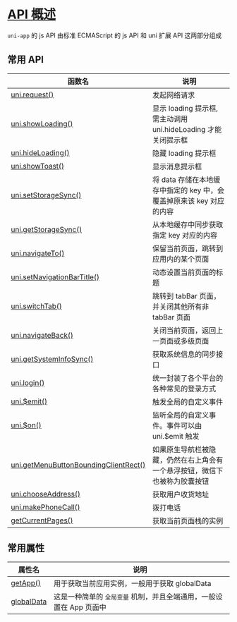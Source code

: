 # [API 概述](https://uniapp.dcloud.net.cn/api/)
`uni-app` 的 js API 由标准 ECMAScript 的 js API 和 uni 扩展 API 这两部分组成

## 常用 API

| 函数名                                                                                                                       | 说明                                                                       |
| ---------------------------------------------------------------------------------------------------------------------------- | -------------------------------------------------------------------------- |
| [uni.request()](https://uniapp.dcloud.net.cn/api/request/request.html#request)                                               | 发起网络请求                                                               |
| [uni.showLoading()](https://uniapp.dcloud.net.cn/api/ui/prompt.html#showloading)                                             | 显示 loading 提示框, 需主动调用 uni.hideLoading 才能关闭提示框             |
| [uni.hideLoading()](https://uniapp.dcloud.net.cn/api/ui/prompt.html#hideloading)                                             | 隐藏 loading 提示框                                                        |
| [uni.showToast()](https://uniapp.dcloud.net.cn/api/ui/prompt.html#showtoast)                                                 | 显示消息提示框                                                             |
| [uni.setStorageSync()](https://uniapp.dcloud.net.cn/api/storage/storage.html#setstoragesync)                                 | 将 data 存储在本地缓存中指定的 key 中，会覆盖掉原来该 key 对应的内容       |
| [uni.getStorageSync()](https://uniapp.dcloud.net.cn/api/storage/storage?id=getstoragesync#getstoragesync)                    | 从本地缓存中同步获取指定 key 对应的内容                                    |
| [uni.navigateTo()](https://uniapp.dcloud.net.cn/api/router.html#navigateto)                                                  | 保留当前页面，跳转到应用内的某个页面                                       |
| [uni.setNavigationBarTitle()](https://uniapp.dcloud.net.cn/api/ui/navigationbar.html#setnavigationbartitle)                  | 动态设置当前页面的标题                                                     |
| [uni.switchTab()](https://uniapp.dcloud.net.cn/api/router.html#switchtab)                                                    | 跳转到 tabBar 页面，并关闭其他所有非 tabBar 页面                           |
| [uni.navigateBack()](https://uniapp.dcloud.net.cn/api/router.html#navigateback)                                              | 关闭当前页面，返回上一页面或多级页面                                       |
| [uni.getSystemInfoSync()](https://uniapp.dcloud.net.cn/api/system/info.html#getsysteminfosync)                               | 获取系统信息的同步接口                                                     |
| [uni.login()](https://uniapp.dcloud.net.cn/api/plugins/login.html#login)                                                     | 统一封装了各个平台的各种常见的登录方式                                     |
| [uni.$emit()](https://uniapp.dcloud.net.cn/tutorial/page.html#emit)                                                          | 触发全局的自定义事件                                                       |
| [uni.$on()](https://uniapp.dcloud.net.cn/tutorial/page.html#on)                                                              | 监听全局的自定义事件。事件可以由 uni.$emit 触发                            |
| [uni.getMenuButtonBoundingClientRect()](https://uniapp.dcloud.net.cn/api/ui/menuButton.html#getmenubuttonboundingclientrect) | 如果原生导航栏被隐藏，仍然在右上角会有一个悬浮按钮，微信下也被称为胶囊按钮 |
| [uni.chooseAddress()](https://uniapp.dcloud.net.cn/api/other/choose-address.html#chooseaddress)                              | 获取用户收货地址                                                           |
| [uni.makePhoneCall()](https://uniapp.dcloud.net.cn/api/system/phone.html#makephonecall)                                      | 拨打电话                                                                   |
| [getCurrentPages()](https://uniapp.dcloud.net.cn/tutorial/page.html#getcurrentpages)                                         | 获取当前页面栈的实例                                                       |

## 常用属性
| 属性名                                                                     | 说明                                                                |
| -------------------------------------------------------------------------- | ------------------------------------------------------------------- |
| [getApp()](https://uniapp.dcloud.net.cn/tutorial/page.html#getapp)         | 用于获取当前应用实例，一般用于获取 globalData                       |
| [globalData](https://uniapp.dcloud.net.cn/collocation/App.html#globaldata) | 这是一种简单的 `全局变量` 机制，并且全端通用，一般设置在 App 页面中 |
